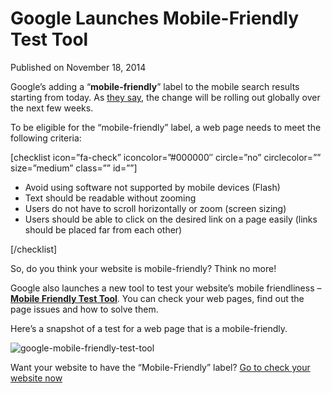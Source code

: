 # Google Launches Mobile-Friendly Test Tool

Published on November 18, 2014

Google’s adding a “**mobile-friendly**” label to the mobile search results starting from today. As [they say](https://googlewebmastercentral.blogspot.com.es/2014/11/helping-users-find-mobile-friendly-pages.html), the change will be rolling out globally over the next few weeks.

To be eligible for the “mobile-friendly” label, a web page needs to meet the following criteria:

\[checklist icon=”fa-check” iconcolor=”#000000″ circle=”no” circlecolor=”” size=”medium” class=”” id=””\]

- Avoid using software not supported by mobile devices (Flash)
- Text should be readable without zooming
- Users do not have to scroll horizontally or zoom (screen sizing)
- Users should be able to click on the desired link on a page easily (links should be placed far from each other)

\[/checklist\]

So, do you think your website is mobile-friendly? Think no more!

Google also launches a new tool to test your website’s mobile friendliness – [**Mobile Friendly Test Tool**](https://www.google.com/webmasters/tools/mobile-friendly/). You can check your web pages, find out the page issues and how to solve them.

Here’s a snapshot of a test for a web page that is a mobile-friendly.

![google-mobile-friendly-test-tool](https://www.seocentury.com/blog/wp-content/uploads/2014/11/google-mobile-friendly-test-tool.png)

Want your website to have the “Mobile-Friendly” label? [Go to check your website now](https://www.google.com/webmasters/tools/mobile-friendly/)
